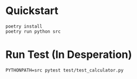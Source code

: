 # Quickstart
```shell
poetry install
poetry run python src
```
# Run Test (In Desperation)
```shell
PYTHONPATH=src pytest test/test_calculator.py
```
